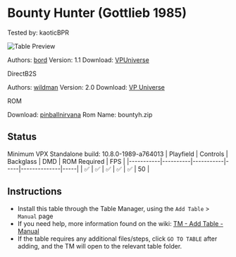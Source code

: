 ﻿# Bounty Hunter (Gottlieb 1985)
Tested by: kaoticBPR

![Table Preview](../../images/vpx-bountyhunter.png)

Authors: [bord](https://vpuniverse.com/profile/9265-bord/)
Version: 1.1
Download: [VPUniverse](https://vpuniverse.com/files/file/6250-bounty-hunter-gottlieb-1985/)

DirectB2S

Authors: [wildman](https://vpuniverse.com/profile/5-wildman/)
Version: 2.0
Download: [VP Universe](https://vpuniverse.com/files/file/2948-bounty-hunter-gottlieb-1985/)

ROM

Download: [pinballnirvana](https://pinballnirvana.com/forums/resources/bountyh.1617/)
Rom Name: bountyh.zip

## Status 

Minimum VPX Standalone build: 10.8.0-1989-a764013
| Playfield | Controls | Backglass | DMD | ROM Required | FPS | 
|-----------|----------|-----------|-----|--------------|-----|
| :white_check_mark: | :white_check_mark: | :white_check_mark: | :white_check_mark: | :white_check_mark: | 50 |

## Instructions

- Install this table through the Table Manager, using the `Add Table` > `Manual` page
- If you need help, more information found on the wiki: [TM - Add Table - Manual](https://github.com/LegendsUnchained/vpx-standalone-alp4k/wiki/%5B04%5D-%F0%9F%A7%A1-TM-%E2%80%90-Other-Features#add-table---manual)
- If the table requires any additional files/steps, click `GO TO TABLE` after adding, and the TM will open to the relevant table folder.

